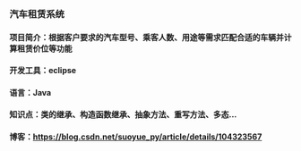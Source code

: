 ### 汽车租赁系统
#### 项目简介：根据客户要求的汽车型号、乘客人数、用途等需求匹配合适的车辆并计算租赁价位等功能
#### 开发工具：eclipse
#### 语言：Java
#### 知识点：类的继承、构造函数继承、抽象方法、重写方法、多态...
#### 博客：https://blog.csdn.net/suoyue_py/article/details/104323567
